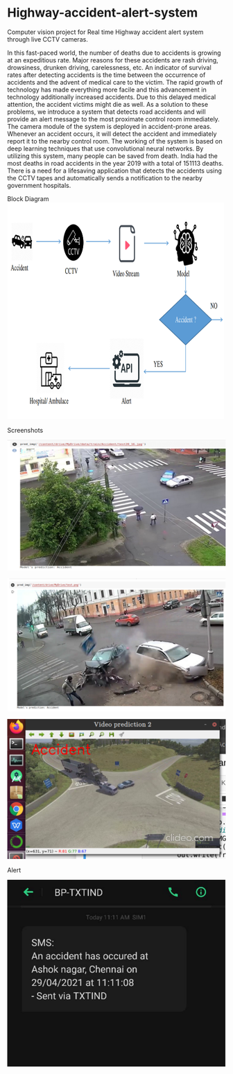 # Highway-accident-alert-system
Computer vision project for Real time Highway accident alert system through live CCTV cameras.

In this fast-paced world, the number of deaths due to accidents is growing at an expeditious rate. Major reasons for these accidents are rash driving, drowsiness, drunken driving, carelessness, etc. An indicator of survival rates after detecting accidents is the time between the occurrence of accidents and the advent of medical care to the victim. The rapid growth of technology has made everything more facile and this advancement in technology additionally increased accidents. Due to this delayed medical attention, the accident victims might die as well. As a solution to these problems, we introduce a system that detects road accidents and will provide an alert message to the most proximate control room immediately. The camera module of the system is deployed in accident-prone areas. Whenever an accident occurs, it will detect the accident and immediately report it to the nearby control room. The working of the system is based on deep learning techniques that use convolutional neural networks. By utilizing this system, many people can be saved from death. India had the most deaths in road accidents in the year 2019 with a total of 151113 deaths. There is a need for a lifesaving application that detects the accidents using the CCTV tapes and automatically sends a notification to the nearby government hospitals.

Block Diagram
<img src="https://github.com/anubhavmishra123/Highway-accident-alert-system/blob/main/Picture1.png" width="500" height="500">

Screenshots

![screenshot](https://github.com/anubhavmishra123/Highway-accident-alert-system/blob/main/screenshot1.png)

![Screenshot](https://github.com/anubhavmishra123/Highway-accident-alert-system/blob/main/screenshot2.png)

![Screenshot](https://github.com/anubhavmishra123/Highway-accident-alert-system/blob/main/screenshot3.png)

Alert

![alert](https://github.com/anubhavmishra123/Highway-accident-alert-system/blob/main/screenshot%205.png)
